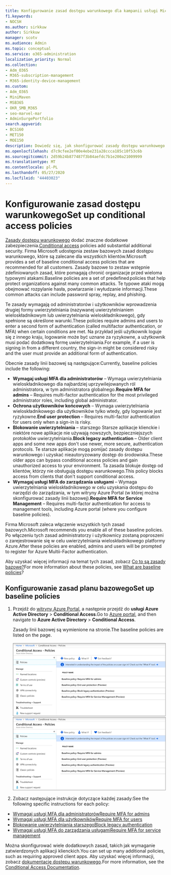 ```yaml
---
title: Konfigurowanie zasad dostępu warunkowego dla kampanii usługi Microsoft 365
f1.keywords:
- NOCSH
ms.author: sirkkuw
author: Sirkkuw
manager: scotv
ms.audience: Admin
ms.topic: conceptual
ms.service: o365-administration
localization_priority: Normal
ms.collection:
- Adm_O365
- M365-subscription-management
- M365-identity-device-management
ms.custom:
- Adm_O365
- MiniMaven
- MSB365
- OKR_SMB_M365
- seo-marvel-mar
- AdminSurgePortfolio
search.appverid:
- BCS160
- MET150
- MOE150
description: Dowiedz się, jak skonfigurować zasady dostępu warunkowego dla kampanii usługi Microsoft 365, aby dodać znaczne dodatkowe zabezpieczenia.
ms.openlocfilehash: d7c9cfee2ef00e4ebe231a28ccca185c10f53c6b
ms.sourcegitcommit: 2d59b24b877487f3b84aefdc7b1e200a21009999
ms.translationtype: MT
ms.contentlocale: pl-PL
ms.lasthandoff: 05/27/2020
ms.locfileid: "44403023"
---
```

# <a name="set-up-conditional-access-policies"></a><span data-ttu-id="0d13b-103">Konfigurowanie zasad dostępu warunkowego</span><span class="sxs-lookup"><span data-stu-id="0d13b-103">Set up conditional access policies</span></span>

<span data-ttu-id="0d13b-104">[Zasady dostępu warunkowego](https://docs.microsoft.com/azure/active-directory/conditional-access/overview) dodać znaczne dodatkowe zabezpieczenia.</span><span class="sxs-lookup"><span data-stu-id="0d13b-104">[Conditional access](https://docs.microsoft.com/azure/active-directory/conditional-access/overview) policies add substantial additional security.</span></span> <span data-ttu-id="0d13b-105">Firma Microsoft udostępnia zestaw bazowych zasad dostępu warunkowego, które są zalecane dla wszystkich klientów.</span><span class="sxs-lookup"><span data-stu-id="0d13b-105">Microsoft provides a set of baseline conditional access policies that are recommended for all customers.</span></span> <span data-ttu-id="0d13b-106">Zasady bazowe to zestaw wstępnie zdefiniowanych zasad, które pomagają chronić organizacje przed wieloma typowymi atakami.</span><span class="sxs-lookup"><span data-stu-id="0d13b-106">Baseline policies are a set of predefined policies that help protect organizations against many common attacks.</span></span> <span data-ttu-id="0d13b-107">Te typowe ataki mogą obejmować rozpylanie hasła, powtarzanie i wyłudzanie informacji.</span><span class="sxs-lookup"><span data-stu-id="0d13b-107">These common attacks can include password spray, replay, and phishing.</span></span>

<span data-ttu-id="0d13b-108">Te zasady wymagają od administratorów i użytkowników wprowadzenia drugiej formy uwierzytelniania (nazywanej uwierzytelnianiem wieloskładnikowym lub uwierzytelniania wieloskładnikowego), gdy spełnione są określone warunki.</span><span class="sxs-lookup"><span data-stu-id="0d13b-108">These policies require admins and users to enter a second form of authentication (called multifactor authentication, or MFA) when certain conditions are met.</span></span> <span data-ttu-id="0d13b-109">Na przykład jeśli użytkownik loguje się z innego kraju, logowanie może być uznane za ryzykowne, a użytkownik musi podać dodatkową formę uwierzytelniania.</span><span class="sxs-lookup"><span data-stu-id="0d13b-109">For example, if a user is signing in from a different country, the sign-in might be considered risky and the user must provide an additional form of authentication.</span></span> 

<span data-ttu-id="0d13b-110">Obecnie zasady linii bazowej są następujące:</span><span class="sxs-lookup"><span data-stu-id="0d13b-110">Currently, baseline policies include the following:</span></span>
- <span data-ttu-id="0d13b-111">**Wymagaj usługi MFA dla administratorów** &ndash; Wymaga uwierzytelniania wieloskładnikowego dla najbardziej uprzywilejowanych ról administratora, w tym administratora globalnego.</span><span class="sxs-lookup"><span data-stu-id="0d13b-111">**Require MFA for admins** &ndash; Requires multi-factor authentication for the most privileged administrator roles, including global administrator.</span></span>
- <span data-ttu-id="0d13b-112">**Ochrona użytkowników końcowych** &ndash; Wymaga uwierzytelniania wieloskładnikowego dla użytkowników tylko wtedy, gdy logowanie jest ryzykowne.</span><span class="sxs-lookup"><span data-stu-id="0d13b-112">**End user protection** &ndash; Requires multi-factor authentication for users only when a sign-in is risky.</span></span> 
- <span data-ttu-id="0d13b-113">**Blokowanie uwierzytelniania** &ndash; starszego Starsze aplikacje klienckie i niektóre nowe aplikacje nie używają nowszych, bezpieczniejszych protokołów uwierzytelniania.</span><span class="sxs-lookup"><span data-stu-id="0d13b-113">**Block legacy authentication** &ndash; Older client apps and some new apps don't use newer, more secure, authentication protocols.</span></span> <span data-ttu-id="0d13b-114">Te starsze aplikacje mogą pomijać zasady dostępu warunkowego i uzyskać nieautoryzowany dostęp do środowiska.</span><span class="sxs-lookup"><span data-stu-id="0d13b-114">These older apps can bypass conditional access policies and gain unauthorized access to your environment.</span></span> <span data-ttu-id="0d13b-115">Ta zasada blokuje dostęp od klientów, którzy nie obsługują dostępu warunkowego.</span><span class="sxs-lookup"><span data-stu-id="0d13b-115">This policy blocks access from clients that don't support conditional access.</span></span> 
- <span data-ttu-id="0d13b-116">**Wymagaj usługi MFA do zarządzania usługami** &ndash; Wymaga uwierzytelniania wieloskładnikowego w celu uzyskania dostępu do narzędzi do zarządzania, w tym witryny Azure Portal (w której można skonfigurować zasady linii bazowej).</span><span class="sxs-lookup"><span data-stu-id="0d13b-116">**Require MFA for Service Management** &ndash; Requires multi-factor authentication for access to management tools, including Azure portal (where you configure baseline policies).</span></span> 

<span data-ttu-id="0d13b-117">Firma Microsoft zaleca włączenie wszystkich tych zasad bazowych.</span><span class="sxs-lookup"><span data-stu-id="0d13b-117">Microsoft recommends you enable all of these baseline policies.</span></span> <span data-ttu-id="0d13b-118">Po włączeniu tych zasad administratorzy i użytkownicy zostaną poproszeni o zarejestrowanie się w celu uwierzytelniania wieloskładnikowego platformy Azure.</span><span class="sxs-lookup"><span data-stu-id="0d13b-118">After these policies are enabled, admins and users will be prompted to register for Azure Multii-Factor authentication.</span></span>

<span data-ttu-id="0d13b-119">Aby uzyskać więcej informacji na temat tych zasad, zobacz [Co to są zasady bazowe?](https://docs.microsoft.com/azure/active-directory/conditional-access/concept-baseline-protection)</span><span class="sxs-lookup"><span data-stu-id="0d13b-119">For more information about these policies, see [What are baseline policies](https://docs.microsoft.com/azure/active-directory/conditional-access/concept-baseline-protection)?</span></span>


## <a name="set-up-baseline-policies"></a><span data-ttu-id="0d13b-120">Konfigurowanie zasad planu bazowego</span><span class="sxs-lookup"><span data-stu-id="0d13b-120">Set up baseline policies</span></span>

1. <span data-ttu-id="0d13b-121">Przejdź do [witryny Azure Portal](https://portal.azure.com), a następnie przejdź do **usługi Azure Active Directory** \> **Conditional Access**.</span><span class="sxs-lookup"><span data-stu-id="0d13b-121">Go to [Azure portal](https://portal.azure.com), and then navigate to **Azure Active Directory** \> **Conditional Access**.</span></span>
    
    <span data-ttu-id="0d13b-122">Zasady linii bazowej są wymienione na stronie.</span><span class="sxs-lookup"><span data-stu-id="0d13b-122">The baseline policies are listed on the page.</span></span> <br/> <br/>
    <span data-ttu-id="0d13b-123">![Strona zawierająca listę zasad planu bazowego dostępu warunkowego.](../media/baslinepolicies.png)</span><span class="sxs-lookup"><span data-stu-id="0d13b-123">![Page that lists baseline policies for conditional access.](../media/baslinepolicies.png)</span></span>
1. <span data-ttu-id="0d13b-124">Zobacz następujące instrukcje dotyczące każdej zasady:</span><span class="sxs-lookup"><span data-stu-id="0d13b-124">See the following specific instructions for each policy:</span></span>

  - [<span data-ttu-id="0d13b-125">Wymagaj usługi MFA dla administratorów</span><span class="sxs-lookup"><span data-stu-id="0d13b-125">Require MFA for admins</span></span>](https://docs.microsoft.com/azure/active-directory/conditional-access/howto-baseline-protect-administrators)
- [<span data-ttu-id="0d13b-126">Wymagaj usługi MFA dla użytkowników</span><span class="sxs-lookup"><span data-stu-id="0d13b-126">Require MFA for users</span></span>](https://docs.microsoft.com/azure/active-directory/conditional-access/howto-baseline-protect-end-users)  
 - [<span data-ttu-id="0d13b-127">Blokowanie uwierzytelniania starszego</span><span class="sxs-lookup"><span data-stu-id="0d13b-127">Block legacy authentication</span></span>](https://docs.microsoft.com/azure/active-directory/conditional-access/howto-baseline-protect-legacy-auth)
  - [<span data-ttu-id="0d13b-128">Wymagaj usługi MFA do zarządzania usługami</span><span class="sxs-lookup"><span data-stu-id="0d13b-128">Require MFA for service management</span></span>](https://docs.microsoft.com/azure/active-directory/conditional-access/howto-baseline-protect-azure)

<span data-ttu-id="0d13b-129">Można skonfigurować wiele dodatkowych zasad, takich jak wymaganie zatwierdzonych aplikacji klienckich.</span><span class="sxs-lookup"><span data-stu-id="0d13b-129">You can set up many additional policies, such as requiring approved client apps.</span></span> <span data-ttu-id="0d13b-130">Aby uzyskać więcej informacji, zobacz [dokumentację dostępu warunkowego](https://docs.microsoft.com/azure/active-directory/conditional-access/).</span><span class="sxs-lookup"><span data-stu-id="0d13b-130">For more information, see the [Conditional Access Documentation](https://docs.microsoft.com/azure/active-directory/conditional-access/).</span></span>
